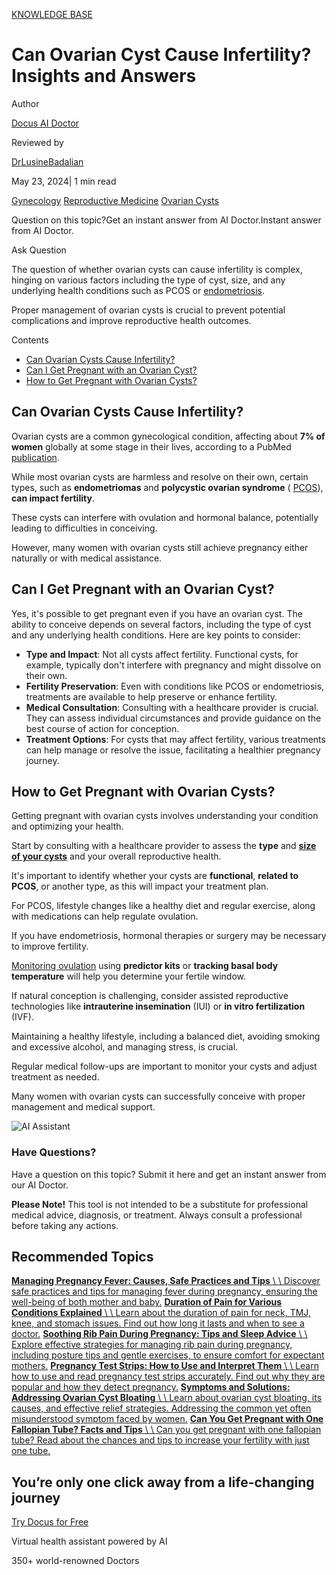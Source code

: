 [KNOWLEDGE BASE](https://docus.ai/knowledge-base)

# Can Ovarian Cyst Cause Infertility? Insights and Answers

Author

[Docus AI Doctor](https://docus.ai/ai-doctor)

Reviewed by

[DrLusineBadalian](https://docus.ai/author/dr-lusine-badalian)

May 23, 2024\| 1 min read

[Gynecology](https://docus.ai/tags/gynecology) [Reproductive Medicine](https://docus.ai/tags/reproductive-medicine) [Ovarian Cysts](https://docus.ai/tags/ovarian-cysts)

Question on this topic?Get an instant answer from AI Doctor.Instant answer from AI Doctor.

Ask Question

The question of whether ovarian cysts can cause infertility is complex, hinging on various factors including the type of cyst, size, and any underlying health conditions such as PCOS or [endometriosis](https://docus.ai/symptoms-guide/adenomyosis-vs-endometriosis-symptoms-causes-and-more).

Proper management of ovarian cysts is crucial to prevent potential complications and improve reproductive health outcomes.

Contents

- [Can Ovarian Cysts Cause Infertility?](https://docus.ai/knowledge-base/can-ovarian-cyst-cause-infertility#can-ovarian-cysts-cause-infertility)
- [Can I Get Pregnant with an Ovarian Cyst?](https://docus.ai/knowledge-base/can-ovarian-cyst-cause-infertility#can-i-get-pregnant-with-an-ovarian-cyst)
- [How to Get Pregnant with Ovarian Cysts?](https://docus.ai/knowledge-base/can-ovarian-cyst-cause-infertility#how-to-get-pregnant-with-ovarian-cysts)

## Can Ovarian Cysts Cause Infertility?

Ovarian cysts are a common gynecological condition, affecting about **7% of women** globally at some stage in their lives, according to a PubMed [publication](https://pubmed.ncbi.nlm.nih.gov/25551948/#:~:text=Worldwide%2C%20about%207%25%20of%20women,cysts%20among%20healthy%20postmenopausal%20women.).

While most ovarian cysts are harmless and resolve on their own, certain types, such as **endometriomas** and **polycystic ovarian syndrome** ( [PCOS](https://docus.ai/symptoms-guide/pcos-belly-management)), **can impact fertility**.

These cysts can interfere with ovulation and hormonal balance, potentially leading to difficulties in conceiving.

However, many women with ovarian cysts still achieve pregnancy either naturally or with medical assistance.

## Can I Get Pregnant with an Ovarian Cyst?

Yes, it's possible to get pregnant even if you have an ovarian cyst. The ability to conceive depends on several factors, including the type of cyst and any underlying health conditions. Here are key points to consider:

- **Type and Impact**: Not all cysts affect fertility. Functional cysts, for example, typically don't interfere with pregnancy and might dissolve on their own.
- **Fertility Preservation**: Even with conditions like PCOS or endometriosis, treatments are available to help preserve or enhance fertility.
- **Medical Consultation**: Consulting with a healthcare provider is crucial. They can assess individual circumstances and provide guidance on the best course of action for conception.
- **Treatment Options**: For cysts that may affect fertility, various treatments can help manage or resolve the issue, facilitating a healthier pregnancy journey.

## How to Get Pregnant with Ovarian Cysts?

Getting pregnant with ovarian cysts involves understanding your condition and optimizing your health.

Start by consulting with a healthcare provider to assess the **type** and **[size of your cysts](https://docus.ai/symptoms-guide/what-size-ovarian-cyst-dangerous)** and your overall reproductive health.

It's important to identify whether your cysts are **functional**, **related to PCOS**, or another type, as this will impact your treatment plan.

For PCOS, lifestyle changes like a healthy diet and regular exercise, along with medications can help regulate ovulation.

If you have endometriosis, hormonal therapies or surgery may be necessary to improve fertility.

[Monitoring ovulation](https://docus.ai/knowledge-base/ovulation-test-strips) using **predictor kits** or **tracking basal body temperature** will help you determine your fertile window.

If natural conception is challenging, consider assisted reproductive technologies like **intrauterine insemination** (IUI) or **in vitro fertilization** (IVF).

Maintaining a healthy lifestyle, including a balanced diet, avoiding smoking and excessive alcohol, and managing stress, is crucial.

Regular medical follow-ups are important to monitor your cysts and adjust treatment as needed.

Many women with ovarian cysts can successfully conceive with proper management and medical support.

![AI Assistant](https://docus.ai/images/small-assistant.png)

### Have Questions?

Have a question on this topic? Submit it here and get an instant answer from our AI Doctor.

**Please Note!** This tool is not intended to be a substitute for professional medical advice, diagnosis, or treatment. Always consult a professional before taking any actions.

## Recommended Topics

[**Managing Pregnancy Fever: Causes, Safe Practices and Tips** \\
\\
Discover safe practices and tips for managing fever during pregnancy, ensuring the well-being of both mother and baby.](https://docus.ai/knowledge-base/managing-pregnancy-fever) [**Duration of Pain for Various Conditions Explained** \\
\\
Learn about the duration of pain for neck, TMJ, knee, and stomach issues. Find out how long it lasts and when to see a doctor.](https://docus.ai/knowledge-base/duration-of-pain-for-various-conditions) [**Soothing Rib Pain During Pregnancy: Tips and Sleep Advice** \\
\\
Explore effective strategies for managing rib pain during pregnancy, including posture tips and gentle exercises, to ensure comfort for expectant mothers.](https://docus.ai/knowledge-base/rib-pain-during-pregnancy-tips-and-sleep-advice) [**Pregnancy Test Strips: How to Use and Interpret Them** \\
\\
Learn how to use and read pregnancy test strips accurately. Find out why they are popular and how they detect pregnancy.](https://docus.ai/knowledge-base/pregnancy-test-strips-how-to-use-and-interpret) [**Symptoms and Solutions: Addressing Ovarian Cyst Bloating** \\
\\
Learn about ovarian cyst bloating, its causes, and effective relief strategies. Addressing the common yet often misunderstood symptom faced by women.](https://docus.ai/knowledge-base/ovarian-cyst-bloating) [**Can You Get Pregnant with One Fallopian Tube? Facts and Tips** \\
\\
Can you get pregnant with one fallopian tube? Read about the chances and tips to increase your fertility with just one tube.](https://docus.ai/knowledge-base/get-pregnant-with-one-fallopian-tube)

## You’re only one click away from a life-changing journey

[Try Docus for Free](https://my.docus.ai/auth/signup)

Virtual health assistant powered by AI

350+ world-renowned Doctors